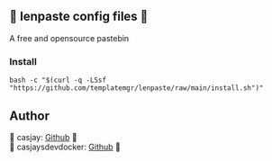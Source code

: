 ## 👋 lenpaste config files 🚀  

A free and opensource pastebin

### Install
  
```shell
bash -c "$(curl -q -LSsf "https://github.com/templatemgr/lenpaste/raw/main/install.sh")"
```
  
## Author  

🤖 casjay: [Github](https://github.com/casjay) 🤖  
🐬 casjaysdevdocker: [Github](https://github.com/casjaysdevdocker) 🐬  
